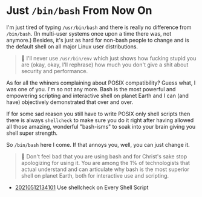 # Just `/bin/bash` From Now On

I'm just tired of typing `/usr/bin/bash` and there is really no
difference from `/bin/bash`. (In multi-user systems once upon a time
there was, not anymore.) Besides, it's just as hard for non-bash people
to change and is the default shell on all major Linux user
distributions. 

> 🤬
> I'll never use `/usr/bin/env` which just shows how fucking stupid you
> are (okay, okay, I'll rephrase) how much you don't give a shit about
> security and performance.

As for all the whiners complaining about POSIX compatibility? Guess
what, I was one of you. I'm so not any more. Bash is the most powerful
and empowering scripting and interactive shell on planet Earth and I can
(and have) objectively demonstrated that over and over.

If for some sad reason you still have to write POSIX only shell scripts
then there is always `shellcheck` to make sure you do it right after
having allowed all those amazing, wonderful "bash-isms" to soak into
your brain giving you shell super strength.

So `/bin/bash` here I come. If that annoys you, well, you can just
change it.

> 🤬
> Don't feel bad that you are using bash and for Christ's sake stop
> apologizing for using it. You are among the 1% of technologists that
> actual understand and can articulate why bash is the most superior
> shell on planet Earth, both for interactive use and scripting. 

* [20210512134101](/20210512134101/) Use shellcheck on Every Shell Script
